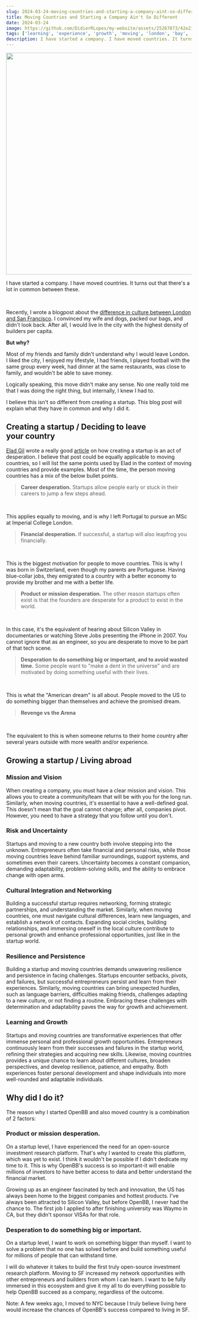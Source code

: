 ```yaml
---
slug: 2024-03-24-moving-countries-and-starting-a-company-aint-so-different
title: Moving Countries and Starting a Company Ain't So Different
date: 2024-03-24
image: https://github.com/DidierRLopes/my-website/assets/25267873/42e21efe-0555-498c-80d8-039c886d380b
tags: ['learning', 'experience', 'growth', 'moving', 'london', 'bay', 'US', 'travel', 'startup', 'nyc']
description: I have started a company. I have moved countries. It turns out that there's a lot in common between these.
---
```


<p align="center">
    <img width="600" src="https://github.com/DidierRLopes/my-website/assets/25267873/42e21efe-0555-498c-80d8-039c886d380b"/>
</p>

I have started a company. I have moved countries. It turns out that there's a lot in common between these.

<br />

<!-- truncate -->

<div style={{borderTop: '1px solid #0088CC', margin: '1.5em 0'}} />

Recently, I wrote a blogpost about the [difference in culture between London and San Francisco](/blog/moving-from-london-to-the-bay-area-and-what-changed). I convinced my wife and dogs, packed our bags, and didn't look back. After all, I would live in the city with the highest density of builders per capita.

**But why?**

Most of my friends and family didn't understand why I would leave London. I liked the city, I enjoyed my lifestyle, I had friends, I played football with the same group every week, had dinner at the same restaurants, was close to family, and wouldn't be able to save money.

Logically speaking, this move didn't make any sense. No one really told me that I was doing the right thing, but internally, I knew I had to.

I believe this isn't so different from creating a startup. This blog post will explain what they have in common and why I did it.

## Creating a startup / Deciding to leave your country

[Elad Gil](http://eladgil.com/) wrote a really good [article](https://blog.eladgil.com/p/startups-are-an-act-of-desperation) on how creating a startup is an act of desperation. I believe that post could be equally applicable to moving countries, so I will list the same points used by Elad in the context of moving countries and provide examples. Most of the time, the person moving countries has a mix of the below bullet points.

> **Career desperation.** Startups allow people early or stuck in their careers to jump a few steps ahead.

<br />

This applies equally to moving, and is why I left Portugal to pursue an MSc at Imperial College London.

> **Financial desperation.** If successful, a startup will also leapfrog you financially.

<br />

This is the biggest motivation for people to move countries. This is why I was born in Switzerland, even though my parents are Portuguese. Having blue-collar jobs, they emigrated to a country with a better economy to provide my brother and me with a better life.

> **Product or mission desperation.** The other reason startups often exist is that the founders are desperate for a product to exist in the world.

<br />

In this case, it's the equivalent of hearing about Silicon Valley in documentaries or watching Steve Jobs presenting the iPhone in 2007. You cannot ignore that as an engineer, so you are desperate to move to be part of that tech scene.

> **Desperation to do something big or important, and to avoid wasted time.** Some people want to "make a dent in the universe" and are motivated by doing something useful with their lives.

<br />

This is what the "American dream" is all about. People moved to the US to do something bigger than themselves and achieve the promised dream.

> **Revenge vs the Arena**

<br />

The equivalent to this is when someone returns to their home country after several years outside with more wealth and/or experience.

## Growing a startup / Living abroad

### Mission and Vision

When creating a company, you must have a clear mission and vision. This allows you to create a community/team that will be with you for the long run. Similarly, when moving countries, it's essential to have a well-defined goal. This doesn't mean that the goal cannot change; after all, companies pivot. However, you need to have a strategy that you follow until you don't.

### Risk and Uncertainty

Startups and moving to a new country both involve stepping into the unknown. Entrepreneurs often take financial and personal risks, while those moving countries leave behind familiar surroundings, support systems, and sometimes even their careers. Uncertainty becomes a constant companion, demanding adaptability, problem-solving skills, and the ability to embrace change with open arms.

### Cultural Integration and Networking

Building a successful startup requires networking, forming strategic partnerships, and understanding the market. Similarly, when moving countries, one must navigate cultural differences, learn new languages, and establish a network of contacts. Expanding social circles, building relationships, and immersing oneself in the local culture contribute to personal growth and enhance professional opportunities, just like in the startup world.

### Resilience and Persistence

Building a startup and moving countries demands unwavering resilience and persistence in facing challenges. Startups encounter setbacks, pivots, and failures, but successful entrepreneurs persist and learn from their experiences. Similarly, moving countries can bring unexpected hurdles, such as language barriers, difficulties making friends, challenges adapting to a new culture, or not finding a routine. Embracing these challenges with determination and adaptability paves the way for growth and achievement.

### Learning and Growth

Startups and moving countries are transformative experiences that offer immense personal and professional growth opportunities. Entrepreneurs continuously learn from their successes and failures in the startup world, refining their strategies and acquiring new skills. Likewise, moving countries provides a unique chance to learn about different cultures, broaden perspectives, and develop resilience, patience, and empathy. Both experiences foster personal development and shape individuals into more well-rounded and adaptable individuals.

## Why did I do it?

The reason why I started OpenBB and also moved country is a combination of 2 factors:

### Product or mission desperation.

On a startup level, I have experienced the need for an open-source investment research platform. That's why I wanted to create this platform, which was yet to exist. I think it wouldn't be possible if I didn't dedicate my time to it. This is why OpenBB's success is so important-it will enable millions of investors to have better access to data and better understand the financial market.

Growing up as an engineer fascinated by tech and innovation, the US has always been home to the biggest companies and hottest products. I've always been attracted to Silicon Valley, but before OpenBB, I never had the chance to. The first job I applied to after finishing university was Waymo in CA, but they didn't sponsor VISAs for that role.

### Desperation to do something big or important. 

On a startup level, I want to work on something bigger than myself. I want to solve a problem that no one has solved before and build something useful for millions of people that can withstand time.

I will do whatever it takes to build the first truly open-source investment research platform. Moving to SF increased my network opportunities with other entrepreneurs and builders from whom I can learn. I want to be fully immersed in this ecosystem and give it my all to do everything possible to help OpenBB succeed as a company, regardless of the outcome.

Note: A few weeks ago, I moved to NYC because I truly believe living here would increase the chances of OpenBB's success compared to living in SF.
